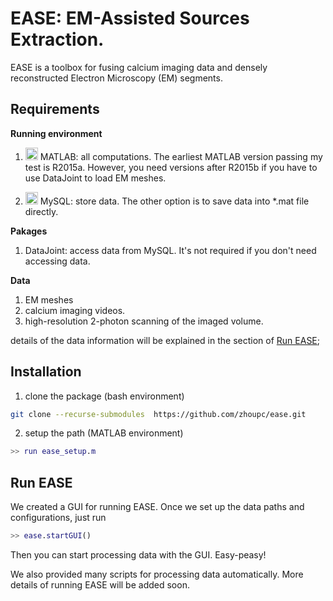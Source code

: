 # EASE: EM-Assisted Sources Extraction. 

EASE is a toolbox for fusing calcium imaging data and densely reconstructed Electron Microscopy (EM) segments. 

## Requirements 
**Running environment**
1. <img src="https://upload.wikimedia.org/wikipedia/commons/2/21/Matlab_Logo.png" height="20" /> MATLAB: all computations. The earliest MATLAB version passing my test is R2015a. However, you need versions after R2015b if you have to use DataJoint to load EM meshes. 

2. <img src="https://upload.wikimedia.org/wikipedia/en/6/62/MySQL.svg" height="20"/> MySQL: store data. The other option is to save data into *.mat file directly.

**Pakages** 

1. DataJoint: access data from MySQL. It's not required if you don't need accessing data.  

**Data**

1. EM meshes 
2. calcium imaging videos. 
3. high-resolution 2-photon scanning of the imaged volume. 

details of the data information will be explained in the section of [Run EASE](run-ease); 

## Installation
1. clone the package (bash environment) 
```bash 
git clone --recurse-submodules  https://github.com/zhoupc/ease.git
```

2. setup the path (MATLAB environment)
```matlab
>> run ease_setup.m
```

## Run EASE 
We created a GUI for running EASE. Once we set up the data paths and configurations, just run 
```matlab 
>> ease.startGUI()
```
Then you can start processing data with the GUI.  Easy-peasy! 

We also provided many scripts for processing data automatically. More details of running EASE will be added soon. 



